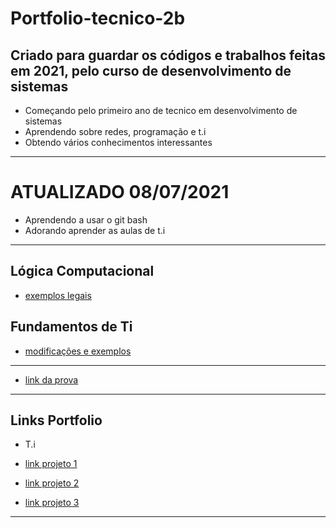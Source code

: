 # Portfolio-tecnico-2b
## Criado para guardar os códigos e trabalhos feitas em 2021, pelo curso de desenvolvimento de sistemas

* Começando pelo primeiro ano de tecnico em desenvolvimento de sistemas
* Aprendendo sobre redes, programação e t.i
* Obtendo vários conhecimentos interessantes
-----------------------------------------------------------------------

# ATUALIZADO 08/07/2021

* Aprendendo a usar o git bash
* Adorando aprender as aulas de t.i
-----------------------------------------------------------------------

## Lógica Computacional
* [exemplos legais](Portfolio-tecnico-2b/logica_computacional/exemplos_java)

## Fundamentos de Ti

* [modificações e exemplos](Portfolio-tecnico-2b/atividades-fundamentos/exemplos)
-----------------------------------------------------------------------
* [link da prova](Portfolio-tecnico-2b/prova)

-----------------------------------------------------------------------
## Links Portfolio

* T.i

* [link projeto 1](/Portfolio-tecnico-2b/atividades-fundamentos/exemplos/exemplo1.sh)

* [link projeto 2](/Portfolio-tecnico-2b/atividades-fundamentos/exemplos/exemplo2.sh)

* [link projeto 3](/Portfolio-tecnico-2b/atividades-fundamentos/exemplos/exemplo3.sh)

-----------------------------------------------------------------------

